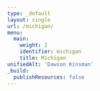 ```yaml
---
type: _default
layout: single
url: /michigan/
menu:
  main:
    weight: 2
    identifier: michigan
    title: Michigan
unifiedAlt: 'Dawson Kinsman'
_build:
  publishResources: false
---
```


